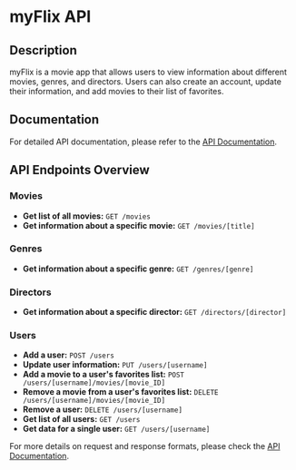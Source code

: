 # myFlix API

## Description

myFlix is a movie app that allows users to view information about different movies, genres, and directors. Users can also create an account, update their information, and add movies to their list of favorites.

## Documentation

For detailed API documentation, please refer to the [API Documentation](public/documentation.html).

## API Endpoints Overview

### Movies
- **Get list of all movies:** `GET /movies`
- **Get information about a specific movie:** `GET /movies/[title]`

### Genres
- **Get information about a specific genre:** `GET /genres/[genre]`

### Directors
- **Get information about a specific director:** `GET /directors/[director]`

### Users
- **Add a user:** `POST /users`
- **Update user information:** `PUT /users/[username]`
- **Add a movie to a user's favorites list:** `POST /users/[username]/movies/[movie_ID]`
- **Remove a movie from a user's favorites list:** `DELETE /users/[username]/movies/[movie_ID]`
- **Remove a user:** `DELETE /users/[username]`
- **Get list of all users:** `GET /users`
- **Get data for a single user:** `GET /users/[username]`

For more details on request and response formats, please check the [API Documentation](public/documentation.html).

